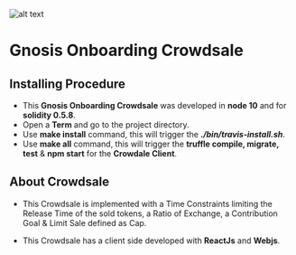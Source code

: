 ![alt text](https://travis-ci.org/AsiganTheSunk/EthereumPARTokenCrowdSale.svg?branch=master)

# Gnosis Onboarding Crowdsale

## Installing Procedure

- This **Gnosis Onboarding Crowdsale** was developed in **node 10** and for **solidity 0.5.8**.
- Open a **Term** and go to the project directory.
- Use **make install** command, this will trigger the ***./bin/travis-install.sh***.
- Use **make all** command, this will trigger the **truffle compile, migrate, test** & **npm start** for the **Crowdale Client**.

## About Crowdsale

- This Crowdsale is implemented with a Time Constraints limiting the Release Time of the sold tokens, a Ratio of Exchange, a Contribution Goal & Limit Sale defined as Cap.

- This Crowdsale has a client side developed with **ReactJs** and **Webjs**.

